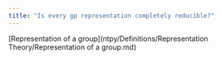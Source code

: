 ```yaml
---
title: "Is every gp representation completely reducible?"
---
```


[Representation of a group](ntpy/Definitions/Representation Theory/Representation of a group.md)
